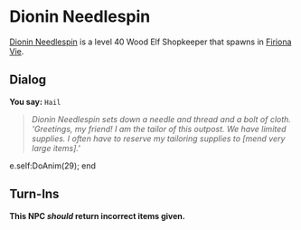 # Dionin Needlespin



[Dionin Needlespin](/npc/84190) is a level 40 Wood Elf Shopkeeper that spawns in [Firiona Vie](/zone/84).



## Dialog

**You say:** `Hail`



>*Dionin Needlespin sets down a needle and thread and a bolt of cloth.  'Greetings, my friend!  I am the tailor of this outpost.  We have limited supplies.  I often have to reserve my tailoring supplies to [mend very large items].'*


e.self:DoAnim(29);
end



## Turn-Ins



**This NPC *should* return incorrect items given.**





